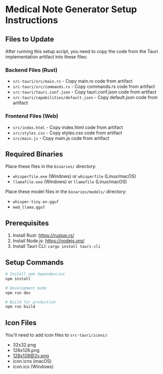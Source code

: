 # Medical Note Generator Setup Instructions

## Files to Update

After running this setup script, you need to copy the code from the Tauri implementation artifact into these files:

### Backend Files (Rust)
- `src-tauri/src/main.rs` - Copy main.rs code from artifact
- `src-tauri/src/commands.rs` - Copy commands.rs code from artifact
- `src-tauri/tauri.conf.json` - Copy tauri.conf.json code from artifact
- `src-tauri/capabilities/default.json` - Copy default.json code from artifact

### Frontend Files (Web)
- `src/index.html` - Copy index.html code from artifact
- `src/styles.css` - Copy styles.css code from artifact
- `src/main.js` - Copy main.js code from artifact

## Required Binaries

Place these files in the `binaries/` directory:
- `whisperfile.exe` (Windows) or `whisperfile` (Linux/macOS)
- `llamafile.exe` (Windows) or `llamafile` (Linux/macOS)

Place these model files in the `binaries/models/` directory:
- `whisper-tiny.en.gguf`
- `med_llama.gguf`

## Prerequisites

1. Install Rust: https://rustup.rs/
2. Install Node.js: https://nodejs.org/
3. Install Tauri CLI: `cargo install tauri-cli`

## Setup Commands

```bash
# Install npm dependencies
npm install

# Development mode
npm run dev

# Build for production
npm run build
```

## Icon Files

You'll need to add icon files to `src-tauri/icons/`:
- 32x32.png
- 128x128.png
- 128x128@2x.png
- icon.icns (macOS)
- icon.ico (Windows)
